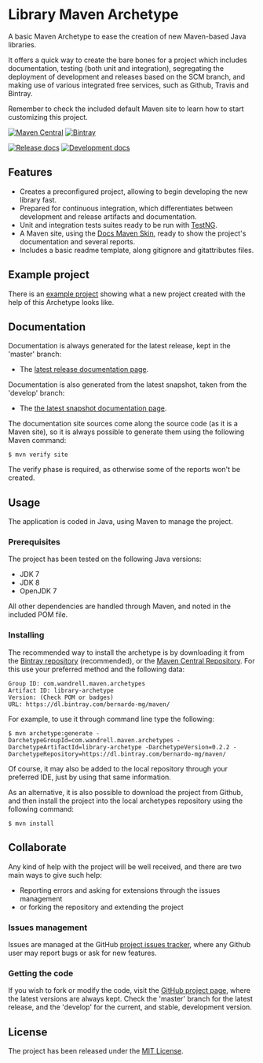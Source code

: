 # Library Maven Archetype

A basic Maven Archetype to ease the creation of new Maven-based Java libraries.

It offers a quick way to create the bare bones for a project which includes documentation, testing (both unit and integration), segregating the deployment of development and releases based on the SCM branch, and making use of various integrated free services, such as Github, Travis and Bintray.

Remember to check the included default Maven site to learn how to start customizing this project.

[![Maven Central](https://img.shields.io/maven-central/v/com.wandrell.maven.archetypes/library.svg)][maven-repo]
[![Bintray](https://api.bintray.com/packages/bernardo-mg/maven/library-maven-archetype/images/download.svg)][bintray-repo]

[![Release docs](https://img.shields.io/badge/docs-release-blue.svg)][site-release]
[![Development docs](https://img.shields.io/badge/docs-develop-blue.svg)][site-develop]

## Features

- Creates a preconfigured project, allowing to begin developing the new library fast.
- Prepared for continuous integration, which differentiates between development and release artifacts and documentation.
- Unit and integration tests suites ready to be run with [TestNG][testng].
- A Maven site, using the [Docs Maven Skin][docs-skin], ready to show the project's documentation and several reports.
- Includes a basic readme template, along gitignore and gitattributes files.

## Example project

There is an [example project][example-project] showing what a new project created with the help of this Archetype looks like.

## Documentation

Documentation is always generated for the latest release, kept in the 'master' branch:

- The [latest release documentation page][site-release].

Documentation is also generated from the latest snapshot, taken from the 'develop' branch:

- The [the latest snapshot documentation page][site-develop].

The documentation site sources come along the source code (as it is a Maven site), so it is always possible to generate them using the following Maven command:

```
$ mvn verify site
```

The verify phase is required, as otherwise some of the reports won't be created.

## Usage

The application is coded in Java, using Maven to manage the project.

### Prerequisites

The project has been tested on the following Java versions:
* JDK 7
* JDK 8
* OpenJDK 7

All other dependencies are handled through Maven, and noted in the included POM file.

### Installing

The recommended way to install the archetype is by downloading it from the [Bintray repository][bintray-repo] (recommended), or the [Maven Central Repository][maven-repo]. For this use your preferred method and the following data:

```
Group ID: com.wandrell.maven.archetypes
Artifact ID: library-archetype
Version: (Check POM or badges)
URL: https://dl.bintray.com/bernardo-mg/maven/
```

For example, to use it through command line type the following:

```
$ mvn archetype:generate -DarchetypeGroupId=com.wandrell.maven.archetypes -DarchetypeArtifactId=library-archetype -DarchetypeVersion=0.2.2 -DarchetypeRepository=https://dl.bintray.com/bernardo-mg/maven/
```

Of course, it may also be added to the local repository through your preferred IDE, just by using that same information.

As an alternative, it is also possible to download the project from Github, and then install the project into the local archetypes repository using the following command:

```
$ mvn install
```

## Collaborate

Any kind of help with the project will be well received, and there are two main ways to give such help:

- Reporting errors and asking for extensions through the issues management
- or forking the repository and extending the project

### Issues management

Issues are managed at the GitHub [project issues tracker][issues], where any Github user may report bugs or ask for new features.

### Getting the code

If you wish to fork or modify the code, visit the [GitHub project page][scm], where the latest versions are always kept. Check the 'master' branch for the latest release, and the 'develop' for the current, and stable, development version.

## License
The project has been released under the [MIT License][license].

[bintray-repo]: https://bintray.com/bernardo-mg/maven/com.wandrell.maven.archetypes/view
[docs-skin]: https://github.com/Bernardo-MG/docs-maven-skin
[example-project]: https://github.com/Bernardo-MG/library-maven-archetype-example
[maven-repo]: http://mvnrepository.com/artifact/com.wandrell.archetype/library
[testng]: http://testng.org
[issues]: https://github.com/Bernardo-MG/library-maven-archetype/issues
[license]: http://www.opensource.org/licenses/mit-license.php
[scm]: http://github.com/Bernardo-MG/library-maven-archetype
[site-develop]: http://docs.wandrell.com/development/maven/library-maven-archetype
[site-release]: http://docs.wandrell.com/maven/library-maven-archetype
